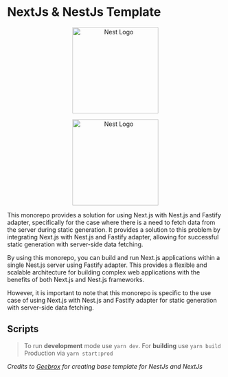 # NextJs & NestJs Template
<p align="center">
<a href="http://nextjs.org" target="blank"><img src="https://upload.wikimedia.org/wikipedia/commons/8/8e/Nextjs-logo.svg" width="200" alt="Nest Logo" /></a>
</p>
<p align="center">
<a href="http://nestjs.com"  target="blank"><img  src="https://nestjs.com/img/logo-small.svg" width="200" alt="Nest Logo" /></a>
</p>

This monorepo provides a solution for using Next.js with Nest.js and Fastify adapter, specifically for the case where there is a need to fetch data from the server during static generation. It provides a solution to this problem by integrating Next.js with Nest.js and Fastify adapter, allowing for successful static generation with server-side data fetching.

By using this monorepo, you can build and run Next.js applications within a single Nest.js server using Fastify adapter. This provides a flexible and scalable architecture for building complex web applications with the benefits of both Next.js and Nest.js frameworks.

However, it is important to note that this monorepo is specific to the use case of using Next.js with Nest.js and Fastify adapter for static generation with server-side data fetching.


## Scripts
>To run **development** mode use `yarn dev`. 
>For **building** use `yarn build` 
>Production via `yarn start:prod`

*Credits to [Geebrox](https://github.com/geebrox) for creating base template for NestJs and NextJs*
